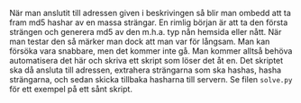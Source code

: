 När man anslutit till adressen given i beskrivingen så blir man ombedd att ta fram md5 hashar av
en massa strängar. En rimlig början är att ta den första strängen och generera md5 av den m.h.a.
typ nån hemsida eller nått. När man testar den så märker man dock att man var för långsam. Man
kan försöka vara snabbare, men det kommer inte gå. Man kommer alltså behöva automatisera det här
och skriva ett skript som löser det åt en. Det skriptet ska då ansluta till adressen, extrahera
strängarna som ska hashas, hasha strängarna, och sedan skicka tillbaka hasharna till servern. 
Se filen `solve.py` för ett exempel på ett sånt skript.

